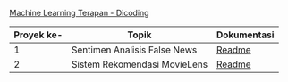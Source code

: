 [Machine Learning Terapan - Dicoding](https://www.dicoding.com/academies/319)

| Proyek ke- | Topik                        | Dokumentasi |
|------------|------------------------------|-------------|
| 1          | Sentimen Analisis False News | [Readme]()      |
| 2          | Sistem Rekomendasi MovieLens | [Readme]()      |